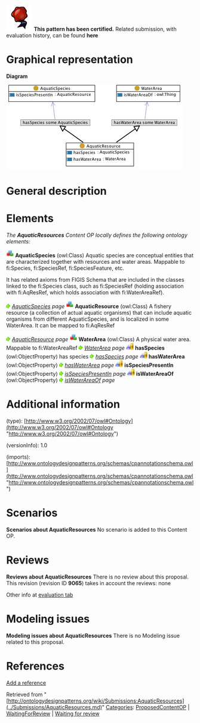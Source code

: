 [![](../images/thumb/b/b5/Certified.png/70px-Certified.png)](../Image/Certified.png.md "Certified.png") __This pattern has been certified.__
Related submission, with evaluation history, can be found __here__





#  Graphical representation


__Diagram__




[![Image:Aquaticresource.jpg](../images/c/c0/Aquaticresource.jpg)](../Image/Aquaticresource.jpg.md "Image:Aquaticresource.jpg")




#  General description


  




#  Elements


_The __AquaticResources__ Content OP locally defines the following ontology elements:_



[![Class](../images/thumb/2/27/Class.gif/20px-Class.gif)](../Image/Class.gif.md "Class") __AquaticSpecies__ (owl:Class) Aquatic species are conceptual entities that are characterized together with resources and water areas. 
Mappable to fi:Species, fi:SpeciesRef, fi:SpeciesFeature, etc.


It has related axioms from FIGIS Schema that are included in the classes linked to the fi:Species class, such as fi:SpeciesRef (holding association with fi:AqResRef, which holds association with fi:WaterAreaRef). 



 [![](../images/thumb/8/87/ArrowRight.gif/11px-ArrowRight.gif)](../Image/ArrowRight.gif.md "ArrowRight.gif") _[AquaticSpecies](../Submissions/AquaticResources/AquaticSpecies.md "Submissions:AquaticResources/AquaticSpecies") page_
[![Class](../images/thumb/2/27/Class.gif/20px-Class.gif)](../Image/Class.gif.md "Class") __AquaticResource__ (owl:Class) A fishery resource (a collection of actual aquatic organisms) that can include aquatic organisms from different AquaticSpecies, and is localized in some WaterArea.
It can be mapped to fi:AqResRef 



 [![](../images/thumb/8/87/ArrowRight.gif/11px-ArrowRight.gif)](../Image/ArrowRight.gif.md "ArrowRight.gif") _[AquaticResource](../Submissions/AquaticResources/AquaticResource.md "Submissions:AquaticResources/AquaticResource") page_
[![Class](../images/thumb/2/27/Class.gif/20px-Class.gif)](../Image/Class.gif.md "Class") __WaterArea__ (owl:Class) A physical water area. Mappable to fi:WaterAreaRef 
 [![](../images/thumb/8/87/ArrowRight.gif/11px-ArrowRight.gif)](../Image/ArrowRight.gif.md "ArrowRight.gif") _[WaterArea](../Submissions/AquaticResources/WaterArea.md "Submissions:AquaticResources/WaterArea") page_
[![ObjectProperty](../images/thumb/c/c3/ObjectProperty.gif/20px-ObjectProperty.gif)](../Image/ObjectProperty.gif.md "ObjectProperty") __hasSpecies__ (owl:ObjectProperty) has species 
 [![](../images/thumb/8/87/ArrowRight.gif/11px-ArrowRight.gif)](../Image/ArrowRight.gif.md "ArrowRight.gif") _[hasSpecies](../Submissions/AquaticResources/hasSpecies.md "Submissions:AquaticResources/hasSpecies") page_
[![ObjectProperty](../images/thumb/c/c3/ObjectProperty.gif/20px-ObjectProperty.gif)](../Image/ObjectProperty.gif.md "ObjectProperty") __hasWaterArea__ (owl:ObjectProperty) 
 [![](../images/thumb/8/87/ArrowRight.gif/11px-ArrowRight.gif)](../Image/ArrowRight.gif.md "ArrowRight.gif") _[hasWaterArea](../Submissions/AquaticResources/hasWaterArea.md "Submissions:AquaticResources/hasWaterArea") page_
[![ObjectProperty](../images/thumb/c/c3/ObjectProperty.gif/20px-ObjectProperty.gif)](../Image/ObjectProperty.gif.md "ObjectProperty") __isSpeciesPresentIn__ (owl:ObjectProperty) 
 [![](../images/thumb/8/87/ArrowRight.gif/11px-ArrowRight.gif)](../Image/ArrowRight.gif.md "ArrowRight.gif") _[isSpeciesPresentIn](../Submissions/AquaticResources/isSpeciesPresentIn.md "Submissions:AquaticResources/isSpeciesPresentIn") page_
[![ObjectProperty](../images/thumb/c/c3/ObjectProperty.gif/20px-ObjectProperty.gif)](../Image/ObjectProperty.gif.md "ObjectProperty") __isWaterAreaOf__ (owl:ObjectProperty) 
 [![](../images/thumb/8/87/ArrowRight.gif/11px-ArrowRight.gif)](../Image/ArrowRight.gif.md "ArrowRight.gif") _[isWaterAreaOf](../Submissions/AquaticResources/isWaterAreaOf.md "Submissions:AquaticResources/isWaterAreaOf") page_
#  Additional information


(type): [http://www.w3.org/2002/07/owl#Ontology](http://www.w3.org/2002/07/owl#Ontology "http://www.w3.org/2002/07/owl#Ontology")


(versionInfo): 1.0


(imports): [http://www.ontologydesignpatterns.org/schemas/cpannotationschema.owl](http://www.ontologydesignpatterns.org/schemas/cpannotationschema.owl "http://www.ontologydesignpatterns.org/schemas/cpannotationschema.owl")



#  Scenarios



__Scenarios about AquaticResources__
No scenario is added to this Content OP.




#  Reviews



__Reviews about AquaticResources__
There is no review about this proposal.
This revision (revision ID __9065__) takes in account the reviews: none


Other info at [evaluation tab](http://ontologydesignpatterns.org/wiki/index.php?title=Submissions:AquaticResources&action=evaluation "http://ontologydesignpatterns.org/wiki/index.php?title=Submissions:AquaticResources&action=evaluation")




  




#  Modeling issues



__Modeling issues about AquaticResources__
There is no Modeling issue related to this proposal.




  




#  References


[Add a reference](index.php@title=Odp%253AAdd_reference&subject=../Submissions/AquaticResources.md "http://ontologydesignpatterns.org/wiki/index.php?title=Odp:Add_reference&subject=Submissions%3AAquaticResources")


  






Retrieved from "[http://ontologydesignpatterns.org/wiki/Submissions:AquaticResources](../Submissions/AquaticResources.md)"
 [Categories](http://ontologydesignpatterns.org/wiki/Special:Categories "Special:Categories"): [ProposedContentOP](../Category/ProposedContentOP.md "Category:ProposedContentOP") | [WaitingForReview](http://ontologydesignpatterns.org/wiki/index.php?title=Category:WaitingForReview&action=edit&redlink=1 "Category:WaitingForReview (not yet written)") | [Waiting for review](../Category/Waiting_for_review.md "Category:Waiting for review")